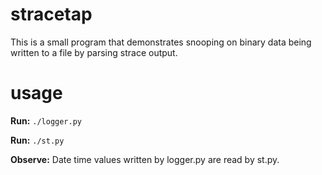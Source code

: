 # stracetap
This is a small program that demonstrates snooping on binary data being written to a file by parsing strace output.

# usage

**Run:**
`./logger.py`

**Run:**
`./st.py`

**Observe:**
Date time values written by logger.py are read by st.py.
